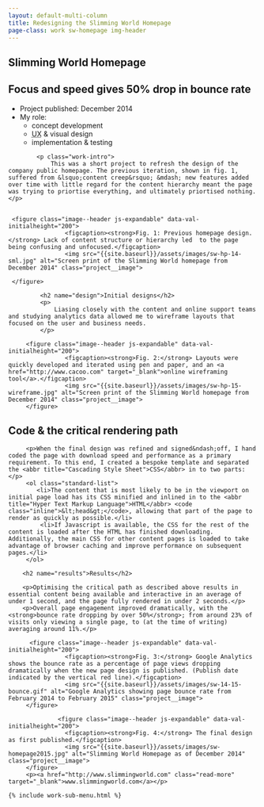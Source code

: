 ```yaml
---
layout: default-multi-column
title: Redesigning the Slimming World Homepage
page-class: work sw-homepage img-header
---
```


<section class="content__primary content-primary__multi-column">
    <h1 class="post--head__primary">Slimming World Homepage</h1>
        <h2 class="post--head__subhead">Focus and speed gives 50% drop in bounce rate</h2>
               <ul class="project__meta  no-marker">
                  <li>
                   Project published:
                    <time datetime="2014-12" class="project__meta--date">
                         December 2014
                     </time>
                    </li> 
                     <li>My role:
                         <ul class="project__role--profile">
                             <li>concept development</li> 
                             <li><abbr title="User Experience">UX</abbr> &amp; visual design</li> 
                             <li>implementation &amp; testing</li>
                         </ul>
                     </li>
                </ul>
            
    
            <p class="work-intro">
                This was a short project to refresh the design of the company public homepage. The previous iteration, shown in fig. 1, suffered from &lsquo;content creep&rsquo; &mdash; new features added over time with little regard for the content hierarchy meant the page was trying to priortise everything, and ultimately priortised nothing.</p>
                
         
     <figure class="image--header js-expandable" data-val-initialheight="200">
                    <figcaption><strong>Fig. 1: Previous homepage design.</strong> Lack of content structure or hierarchy led  to the page being confusing and unfocused.</figcaption>
                    <img src="{{site.baseurl}}/assets/images/sw-hp-14-sml.jpg" alt="Screen print of the Slimming World homepage from December 2014" class="project__image">

     </figure>
             
             <h2 name="design">Initial designs</h2>
             <p>
                 Liasing closely with the content and online support teams and studying analytics data allowed me to wireframe layouts that focused on the user and business needs.    
             </p>

         <figure class="image--header js-expandable" data-val-initialheight="200">
                    <figcaption><strong>Fig. 2:</strong> Layouts were quickly developed and iterated using pen and paper, and an <a href="http://www.cacoo.com" target="_blank">online wireframing tool</a>.</figcaption>
                    <img src="{{site.baseurl}}/assets/images/sw-hp-15-wireframe.jpg" alt="Screen print of the Slimming World homepage from December 2014" class="project__image">
         </figure>      
            
   <h2 name="code">Code &amp; the critical rendering path</h2>
         
         <p>When the final design was refined and signed&ndash;off, I hand coded the page with download speed and performance as a primary requirement. To this end, I created a bespoke template and separated the <abbr title="Cascading Style Sheet">CSS</abbr> in to two parts:</p>
         <ol class="standard-list">
            <li>The content that is most likely to be in the viewport on initial page load has its CSS minified and inlined in to the <abbr title="Hyper Text Markup Language">HTML</abbr> <code class="inline">&lt;head&gt;</code>, allowing that part of the page to render as quickly as possible.</li>
             <li>If Javascript is available, the CSS for the rest of the content is loaded after the HTML has finished downloading. Additionally, the main CSS for other content pages is loaded to take advantage of browser caching and improve performance on subsequent pages.</li>
         </ol>
         
        <h2 name="results">Results</h2>
        
        <p>Optimising the critical path as described above results in essential content being available and interactive in an average of under 1 second, and the page fully rendered in under 2 seconds.</p>
        <p>Overall page engagement improved dramatically, with the <strong>bounce rate dropping by over 50%</strong>; from around 23% of visits only viewing a single page, to (at the time of writing) averaging around 11%.</p>
        
          <figure class="image--header js-expandable" data-val-initialheight="200">
                    <figcaption><strong>Fig. 3:</strong> Google Analytics shows the bounce rate as a percentage of page views dropping dramatically when the new page design is published. (Publish date indicated by the vertical red line).</figcaption>
                    <img src="{{site.baseurl}}/assets/images/sw-14-15-bounce.gif" alt="Google Analytics showing page bounce rate from February 2014 to February 2015" class="project__image">
         </figure>
         
                  <figure class="image--header js-expandable" data-val-initialheight="200">
                    <figcaption><strong>Fig. 4:</strong> The final design as first published.</figcaption>
                    <img src="{{site.baseurl}}/assets/images/sw-homepage2015.jpg" alt="Slimming World Homepage as of December 2014" class="project__image">
         </figure>
         <p><a href="http://www.slimmingworld.com" class="read-more" target="_blank">www.slimmingworld.com</a></p>

</section>

<aside role="supplmental"  class="content__supplemental">
    
    {% include work-sub-menu.html %}
    
</aside>